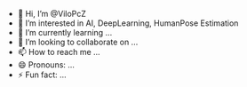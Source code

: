 - 👋 Hi, I’m @ViloPcZ
- 👀 I’m interested in AI, DeepLearning, HumanPose Estimation
- 🌱 I’m currently learning ...
- 💞️ I’m looking to collaborate on ...
- 📫 How to reach me ...
- 😄 Pronouns: ...
- ⚡ Fun fact: ...

<!---
ViloPcZ/ViloPcZ is a ✨ special ✨ repository because its `README.md` (this file) appears on your GitHub profile.
You can click the Preview link to take a look at your changes.
--->

